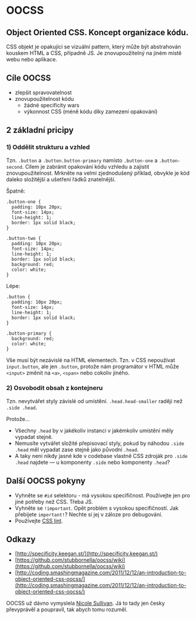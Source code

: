 # OOCSS

## Object Oriented CSS. Koncept organizace kódu.

CSS objekt je opakující se vizuální pattern, který může být abstrahován kouskem HTML a CSS, případně JS. Je znovupoužitelný na jiném místě webu nebo aplikace.

## Cíle OOCSS

* zlepšit spravovatelnost 
* znovupoužitelnost kódu
  * žádné specificity wars
  * výkonnost CSS (méně kódu díky zamezení opakování)
  
  
## 2 základní pricipy

### 1) Oddělit strukturu a vzhled  

Tzn. `.button` a `.button.button-primary` namísto `.button-one` a `.button-second`. Cílem je zabránit opakování kódu vzhledu a zajistit znovupoužitelnost. Mrkněte na velmi zjednodušený příklad, obvykle je kód daleko složitější a ušetření řádků znatelnější.

Špatně:

```
.button-one {
  padding: 10px 20px;
  font-size: 14px;
  line-height: 1;
  border: 1px solid black;
}

.button-two {
  padding: 10px 20px;
  font-size: 14px;
  line-height: 1;
  border: 1px solid black;
  background: red;
  color: white;
}

```

Lépe:

```
.button {
  padding: 10px 20px;
  font-size: 14px;
  line-height: 1;
  border: 1px solid black;
}

.button-primary {
  background: red;
  color: white;
}
```

Vše musí být nezávislé na HTML elementech. Tzn. v CSS nepoužívat `input.button`, ale jen `.button`, protože nám programátor v HTML může `<input>` změnit na `<a>`, `<span>` nebo cokoliv jiného.

### 2) Osvobodit obsah z kontejneru

Tzn. nevytvářet styly závislé od umístění. `.head.head-smaller` raději než `.side .head`.

Protože…

* Všechny `.head` by v jakékoliv instanci v jakémkoliv umístění měly vypadat stejně.
* Nemusíte vytvářet složité přepisovací styly, pokud by náhodou `.side .head` měl vypadat zase stejně jako původní `.head`.
* A taky není nikdy jasné kde v codebase vlastně CSS zdroják pro `.side .head` najdete — u komponenty `.side` nebo komponenty `.head`?

## Další OOCSS pokyny

* Vyhněte se `#id` selektoru - má vysokou specifičnost. Používejte jen pro jiné potřeby než CSS. Třeba JS.
* Vyhněte se `!important`. Opět problém s vysokou specifičností. Jak přebijete `important!`? Nechte si jej v záloze pro debugování.
* Používejte [CSS lint](http://csslint.net/).

## Odkazy

* [http://specificity.keegan.st/](http://specificity.keegan.st/)
* [https://github.com/stubbornella/oocss/wiki](https://github.com/stubbornella/oocss/wiki)
* [http://coding.smashingmagazine.com/2011/12/12/an-introduction-to-object-oriented-css-oocss/](http://coding.smashingmagazine.com/2011/12/12/an-introduction-to-object-oriented-css-oocss/)

OOCSS už dávno vymyslela [Nicole Sullivan](http://www.stubbornella.org/content/). Já to tady jen česky převyprávěl a poupravil, tak abych tomu rozuměl.





